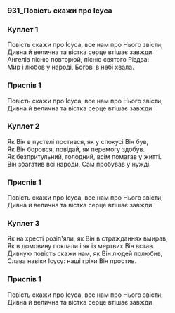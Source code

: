 ### 931_Повість скажи про Ісуса
### Куплет 1
Повість скажи про Ісуса, все нам про Нього звісти; <br/>Дивна й велична та вістка серце втішає завжди. <br/>Ангелів пісню повторюй, пісню святого Різдва: <br/>Мир і любов у народі, Богові в небі хвала.
### Приспів 1
Повість скажи про Ісуса, все нам про Нього звісти; <br/>Дивна й велична та вістка серце втішає завжди.
### Куплет 2
Як Він в пустелі постився, як у спокусі Він був, <br/>Як Він боровся, повідай, як перемогу здобув. <br/>Як безпритульний, голодний, всім помагав у житті. <br/>Він збагатив всі народи, Сам пробував у нужді.
### Приспів 1
Повість скажи про Ісуса, все нам про Нього звісти; <br/>Дивна й велична та вістка серце втішає завжди.
### Куплет 3
Як на хресті розіп'яли, як Він в стражданнях вмирав; <br/>Як в домовину поклали і як із мертвих Він встав. <br/>Дивную повість скажи нам, як Він людей полюбив, <br/>Слава навіки Ісусу: наші гріхи Він простив.
### Приспів 1
Повість скажи про Ісуса, все нам про Нього звісти; <br/>Дивна й велична та вістка серце втішає завжди.
